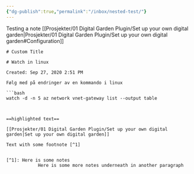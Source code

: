 ```yaml
---
{"dg-publish":true,"permalink":"/inbox/nested-test/"}
---
```

Testing a note
[[Prosjekter/01 Digital Garden Plugin/Set up your own digital garden|Prosjekter/01 Digital Garden Plugin/Set up your own digital garden#Configuration]]

```transclusion
# Custom Title

# Watch in linux

Created: Sep 27, 2020 2:51 PM

Følg med på endringer av en kommando i linux

```bash
watch -d -n 5 az network vnet-gateway list --output table
```
```


==highlighted text==

[[Prosjekter/01 Digital Garden Plugin/Set up your own digital garden|Set up your own digital garden]]

Text with some footnote [^1] 


[^1]: Here is some notes
			Here is some more notes underneath in another paragraph
			